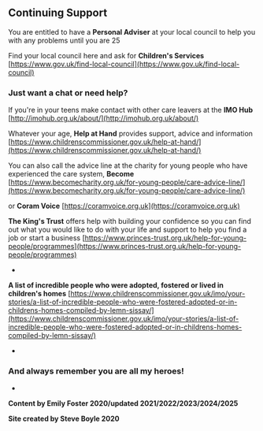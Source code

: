 
## Continuing Support

You are entitled to have a **Personal Adviser** at your local council to help you with any problems until you are 25

Find your local council here and ask for **Children's Services**
[https://www.gov.uk/find-local-council](https://www.gov.uk/find-local-council)


### Just want a chat or need help?

If you're in your teens make contact with other care leavers at the **IMO Hub**
[http://imohub.org.uk/about/](http://imohub.org.uk/about/)



Whatever your age, **Help at Hand** provides support, advice and information [https://www.childrenscommissioner.gov.uk/help-at-hand/](https://www.childrenscommissioner.gov.uk/help-at-hand/)


You can also call the advice line at the charity for young people who have experienced the care system, **Become** [https://www.becomecharity.org.uk/for-young-people/care-advice-line/](https://www.becomecharity.org.uk/for-young-people/care-advice-line/)


or **Coram Voice**
[https://coramvoice.org.uk](https://coramvoice.org.uk)


**The King's Trust** offers help with building your confidence so you can find out what you would like to do with your life and support to help you find a job or start a business [https://www.princes-trust.org.uk/help-for-young-people/programmes](https://www.princes-trust.org.uk/help-for-young-people/programmes)


*

**A list of incredible people who were adopted, fostered or lived in children's homes** [https://www.childrenscommissioner.gov.uk/imo/your-stories/a-list-of-incredible-people-who-were-fostered-adopted-or-in-childrens-homes-compiled-by-lemn-sissay/](https://www.childrenscommissioner.gov.uk/imo/your-stories/a-list-of-incredible-people-who-were-fostered-adopted-or-in-childrens-homes-compiled-by-lemn-sissay/)

*



### And always remember you are all my heroes!


*


**Content by Emily Foster 2020/updated 2021/2022/2023/2024/2025**

**Site created by Steve Boyle 2020**
